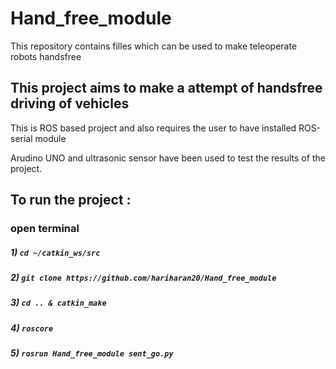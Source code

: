 # Hand_free_module
This repository contains filles which can be used to make teleoperate robots handsfree
## This project aims to make a attempt of handsfree driving of vehicles

This is ROS based project and also requires the user to have installed ROS-serial module 

Arudino UNO and ultrasonic sensor have been used to test the results of the project.
## To run the project :
### open terminal
##### 1) ```cd ~/catkin_ws/src ```
##### 2) ```git clone https://github.com/hariharan20/Hand_free_module```
##### 3) ```cd .. & catkin_make ```
##### 4) ```roscore```
##### 5) ```rosrun Hand_free_module sent_go.py ```
